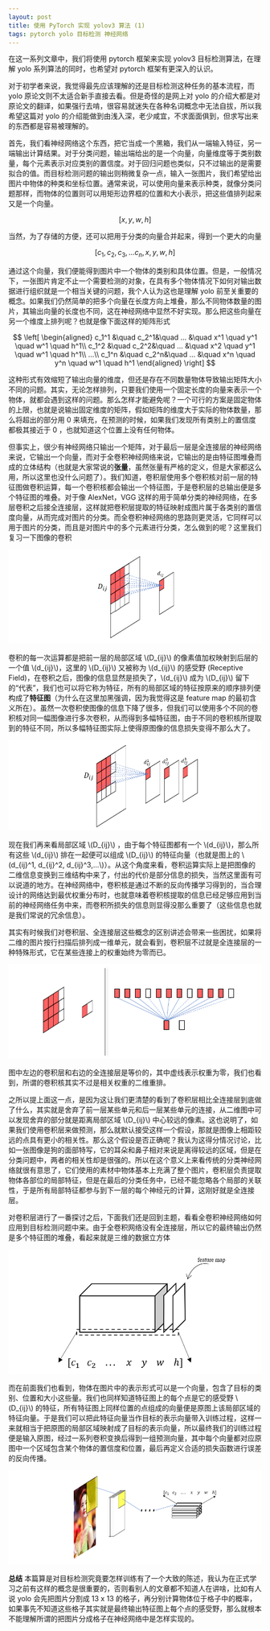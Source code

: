 ```yaml
---
layout: post
title: 使用 PyTorch 实现 yolov3 算法 (1)
tags: pytorch yolo 目标检测 神经网络
---
```


在这一系列文章中，我们将使用 pytorch 框架来实现 yolov3 目标检测算法，在理解 yolo 系列算法的同时，也希望对 pytorch 框架有更深入的认识。

对于初学者来说，我觉得最先应该理解的还是目标检测这种任务的基本流程，而 yolo 原论文则不太适合新手直接去看。但是奇怪的是网上对 yolo 的介绍大都是对原论文的翻译，如果强行去啃，很容易就迷失在各种名词概念中无法自拔，所以我希望这篇对 yolo 的介绍能做到由浅入深，老少咸宜，不求面面俱到，但求写出来的东西都是容易被理解的。

首先，我们看神经网络这个东西，把它当成一个黑箱，我们从一端输入特征，另一端输出计算结果。对于分类问题，输出端给出的是一个向量，向量维度等于类别数量，每个元素表示对应类别的置信度。对于回归问题也类似，只不过输出的是需要拟合的值。而目标检测问题的输出则稍微复杂一点，输入一张图片，我们希望给出图片中物体的种类和坐标位置。通常来说，可以使用向量来表示种类，就像分类问题那样，而物体的位置则可以用矩形边界框的位置和大小表示，把这些值排列起来又是一个向量。

$$
    [x, y, w, h]
    $$

当然，为了存储的方便，还可以把用于分类的向量合并起来，得到一个更大的向量

$$
    [c_1, c_2, c_3, ... c_n, x, y, w, h]
    $$

通过这个向量，我们便能得到图片中一个物体的类别和具体位置。但是，一般情况下，一张图片肯定不止一个需要检测的对象，在具有多个物体情况下如何对输出数据进行组织就是一个相当关键的问题，我个人认为这也是理解 yolo 前至关重要的概念。如果我们仍然简单的把多个向量在长度方向上堆叠，那么不同物体数量的图片，其输出向量的长度也不同，这在神经网络中显然不好实现。那么把这些向量在另一个维度上排列呢？也就是像下面这样的矩阵形式

$$
    \left[
        \begin{aligned}
        c_1^1 &\quad c_2^1&\quad ... &\quad x^1 \quad y^1 \quad w^1 \quad h^1\\
        c_1^2 &\quad c_2^2&\quad ... &\quad x^2 \quad y^1 \quad w^1 \quad h^1\\
        ...\\
        c_1^n &\quad c_2^n&\quad ... &\quad x^n \quad y^n \quad w^1 \quad h^1
        \end{aligned}
        \right]
    $$

这种形式有效缩短了输出向量的维度，但还是存在不同数量物体导致输出矩阵大小不同的问题。其实，无论怎样排列，只要我们使用一个固定长度的向量来表示一个物体，就都会遇到这样的问题。那么怎样才能避免呢？一个可行的方案是固定物体的上限，也就是说输出固定维度的矩阵，假如矩阵的维度大于实际的物体数量，那么将超出的部分用 0 来填充，在预测的时候，如果我们发现所有类别上的置信度都极其接近于 0 ，也就知道这个位置上没有任何物体。

但事实上，很少有神经网络只输出一个矩阵，对于最后一层是全连接层的神经网络来说，它输出一个向量，而对于全卷积神经网络来说，它输出的是由特征图堆叠而成的立体结构（也就是大家常说的**张量**，虽然张量有严格的定义，但是大家都这么用，所以这里也没什么问题了）。我们知道，卷积层使用多个卷积核对前一层的特征图做卷积运算，每一个卷积核都会输出一个特征图，于是卷积层的总输出便是多个特征图的堆叠。对于像 AlexNet，VGG 这样的用于简单分类的神经网络，在多层卷积之后接全连接层，这样就把卷积层提取的特征映射成图片属于各类别的置信度向量，从而完成对图片的分类。而全卷积神经网络的思路则更灵活，它同样可以用于图片的分类，而且是对图片中的多个元素进行分类，怎么做到的呢？这里我们复习一下图像的卷积

![](/resources/2019-08-26-yolov3-implementation-using-pytorch/conv.png)

卷积的每一次运算都是把前一层的局部区域 \\(D_{ij}\\) 的像素值加权映射到后层的一个值 \\(d_{ij}\\)，这里的 \\(D_{ij}\\) 又被称为 \\(d_{ij}\\) 的感受野 (Receptive Field)，在卷积之后，图像的信息显然是损失了，\\(d_{ij}\\) 成为 \\(D_{ij}\\) 留下的“代表”，我们也可以将它称为特征，所有的局部区域的特征按原来的顺序排列便构成了**特征图**（为什么在这里加黑强调，因为我觉得这是 feature map 的最初含义所在）。虽然一次卷积使图像的信息下降了很多，但我们可以使用多个不同的卷积核对同一幅图像进行多次卷积，从而得到多幅特征图，由于不同的卷积核所提取到的特征不同，所以多幅特征图实际上使得原图像的信息损失变得不那么大了。

![](/resources/2019-08-26-yolov3-implementation-using-pytorch/conv_multi.png)

现在我们再来看局部区域 \\(D_{ij}\\) ，由于每个特征图都有一个 \\(d_{ij}\\)，那么所有这些 \\(d_{ij}\\) 排在一起便可以组成 \\(D_{ij}\\) 的特征向量（也就是图上的 \\(d_{ij}^1, d_{ij}^2, d_{ij}^3,...\\)）。从这个角度来看，卷积运算实际上是把图像的二维信息变换到三维结构中来了，付出的代价是部分信息的损失，当然这里面有可以说道的地方。在神经网络中，卷积核是通过不断的反向传播学习得到的，当合理设计的网络达到最优权重分布时，也就意味着卷积核提取的信息已经足够应用到当前的神经网络任务中来，而卷积所损失的信息则显得没那么重要了（这些信息也就是我们常说的冗余信息）。

其实有时候我们对卷积层、全连接层这些概念的区别讲述会带来一些困扰，如果将二维的图片按行扫描后排列成一维单元，就会看到，卷积层不过就是全连接层的一种特殊形式，它在某些连接上的权重始终为零而已。

![](/resources/2019-08-26-yolov3-implementation-using-pytorch/equality.png)

图中左边的卷积层和右边的全连接层是等价的，其中虚线表示权重为零，我们也看到，所谓的卷积核其实不过是相关权重的二维重排。

之所以提上面这一点，是因为这让我们更清楚的看到了卷积层相比全连接层到底做了什么，其实就是舍弃了前一层某些单元和后一层某些单元的连接，从二维图中可以发现舍弃的部分就是距离局部区域 \\(D_{ij}\\) 中心较远的像素。这也说明了，如果我们使用卷积层来做预测，那么就默认接受这样一个假设，那就是图像上相距较远的点具有更小的相关性。那么这个假设是否正确呢？我认为这得分情况讨论，比如一张图像是狗的面部特写，它的耳朵和鼻子相对来说是离得较远的区域，但是在分类问题中，两者的相关性却是很强的。所以在这个意义上来看传统的分类神经网络就很有意思了，它们使用的素材中物体基本上充满了整个图片，卷积层负责提取物体各部位的局部特征，但是在最后的分类任务中，已经不能忽略各个局部的关联性，于是所有局部特征都参与到下一层的每个神经元的计算，这刚好就是全连接层。

对卷积层进行了一番探讨之后，下面我们还是回到主题，看看全卷积神经网络如何应用到目标检测问题中来。由于全卷积网络没有全连接层，所以它的最终输出仍然是多个特征图的堆叠，看起来就是三维的数据立方体

![](/resources/2019-08-26-yolov3-implementation-using-pytorch/data_matrix.png)
    
而在前面我们也看到，物体在图片中的表示形式可以是一个向量，包含了目标的类别、位置和大小这些量。我们也同样知道特征图上的每个点是它的感受野 \\(D_{ij}\\) 的特征，所有特征图上同样位置的点组成的向量便是原图上该局部区域的特征向量。于是我们可以把此特征向量当作目标的表示向量带入训练过程，这样一来就相当于把原图的局部区域映射成了目标的表示向量，所以最终我们的训练过程便是输入原图，经过一系列卷积变换后得到一组预测向量，其中每个向量都对应原图中一个区域包含某个物体的置信度和位置，最后再定义合适的损失函数进行误差的反向传播。

![](/resources/2019-08-26-yolov3-implementation-using-pytorch/conv_net.png)

**总结** 
本篇算是对目标检测究竟要怎样训练有了一个大致的陈述，我认为在正式学习之前有这样的概念是很重要的，否则看别人的文章都不知道人在讲啥，比如有人说 yolo 会先把图片分割成 13 x 13 的格子，再分别计算物体位于格子中的概率，如果事先不知道这些格子其实就是最终输出特征图上每个点的感受野，那么就根本不能理解所谓的把图片分成格子在神经网络中是怎样实现的。

